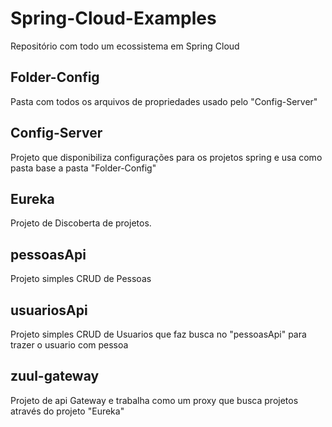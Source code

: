 # Spring-Cloud-Examples

Repositório com todo um ecossistema em Spring Cloud

## Folder-Config

Pasta com todos os arquivos de propriedades usado pelo "Config-Server"

## Config-Server

Projeto que disponibiliza configurações para os projetos spring e usa como pasta base a pasta "Folder-Config"

## Eureka

Projeto de Discoberta de projetos.

## pessoasApi

Projeto simples CRUD de Pessoas

## usuariosApi

Projeto simples CRUD de Usuarios que faz busca no "pessoasApi" para trazer o usuario com pessoa

## zuul-gateway

Projeto de api Gateway e trabalha como um proxy que busca projetos através do projeto "Eureka"



